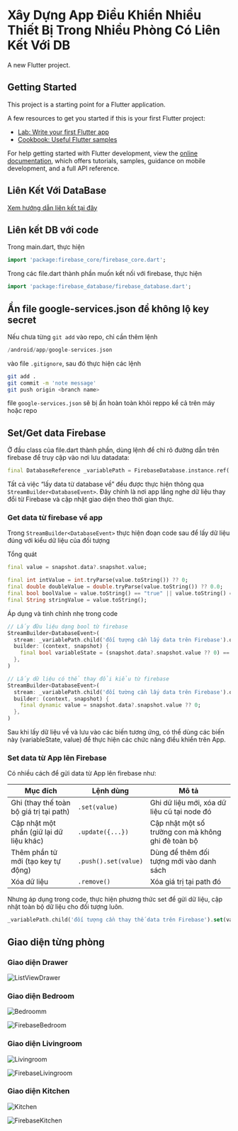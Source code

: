 # Xây Dựng App Điều Khiển Nhiều Thiết Bị Trong Nhiều Phòng Có Liên Kết Với DB

A new Flutter project.

## Getting Started

This project is a starting point for a Flutter application.

A few resources to get you started if this is your first Flutter project:

- [Lab: Write your first Flutter app](https://docs.flutter.dev/get-started/codelab)
- [Cookbook: Useful Flutter samples](https://docs.flutter.dev/cookbook)

For help getting started with Flutter development, view the
[online documentation](https://docs.flutter.dev/), which offers tutorials,
samples, guidance on mobile development, and a full API reference.

## Liên Kết Với DataBase

[Xem hướng dẫn liên kết tại đây](https://www.youtube.com/watch?v=dyYiqlKBBKM)

## Liên kết DB với code

Trong main.dart, thực hiện

```dart
import 'package:firebase_core/firebase_core.dart';
```

Trong các file.dart thành phần muốn kết nối với firebase, thực hiện

```dart
import 'package:firebase_database/firebase_database.dart';
```

## Ẩn file google-services.json để không lộ key secret

Nếu chưa từng `git add` vào repo, chỉ cần thêm lệnh

```dart
/android/app/google-services.json
```

vào file `.gitignore`, sau đó thực hiện các lệnh

```bash
git add .
git commit -m 'note message'
git push origin <branch name>
```

file `google-services.json` sẽ bị ẩn hoàn toàn khỏi reppo kể cả trên máy hoặc repo

## Set/Get data Firebase

Ở đầu class của file.dart thành phần, dùng lệnh để chỉ rõ đường dẫn trên firebase để truy cập vào nơi lưu datadata:

```dart
final DatabaseReference _variablePath = FirebaseDatabase.instance.ref('Đường dẫn đến nơi muốn lưu data trên firebase realtime',);
```

Tất cả việc “lấy data từ database về” đều được thực hiện thông qua `StreamBuilder<DatabaseEvent>`. Đây chính là nơi app lắng nghe dữ liệu thay đổi từ Firebase và cập nhật giao diện theo thời gian thực.

### Get data từ firebase về app

Trong `StreamBuilder<DatabaseEvent>` thực hiện đoạn code sau để lấy dữ liệu đúng với kiểu dữ liệu của đối tượng

Tổng quát

```dart
final value = snapshot.data?.snapshot.value;

final int intValue = int.tryParse(value.toString()) ?? 0;
final double doubleValue = double.tryParse(value.toString()) ?? 0.0;
final bool boolValue = value.toString() == "true" || value.toString() == "1";
final String stringValue = value.toString();
```

Áp dụng và tinh chỉnh nhẹ trong code

```dart
// Lấy đữu liệu dạng bool từ firebase
StreamBuilder<DatabaseEvent>(
  stream: _variablePath.child('đối tượng cần lấy data trên Firebase').onValue, // Lấy dữ liệu của đối tượng từ Firebase
  builder: (context, snapshot) {
    final bool variableState = (snapshot.data?.snapshot.value ?? 0) == 1 ; // Dữ liệu nhận về
  },
)

// Lấy dữ liệu có thể thay đổi kiểu từ firebase
StreamBuilder<DatabaseEvent>(
  stream: _variablePath.child('đối tường cần lấy data trên Firebase').onValue, // Lấy dữ liệu
  builder: (context, snapshot) {
    final dynamic value = snapshot.data?.snapshot.value ?? 0;
  },
)
```

Sau khi lấy dữ liệu về và lưu vào các biến tương ứng, có thể dùng các biến này (variableState, value) để thực hiện các chức năng điều khiển trên App.

### Set data từ App lên Firebase

Có nhiều cách để gửi data từ App lên firebase như:

| Mục đích                                 | Lệnh dùng            | Mô tả                                              |
| ---------------------------------------- | -------------------- | -------------------------------------------------- |
| Ghi (thay thế toàn bộ giá trị tại path)  | `.set(value)`        | Ghi dữ liệu mới, xóa dữ liệu cũ tại node đó        |
| Cập nhật một phần (giữ lại dữ liệu khác) | `.update({...})`     | Cập nhật một số trường con mà không ghi đè toàn bộ |
| Thêm phần tử mới (tạo key tự động)       | `.push().set(value)` | Dùng để thêm đối tượng mới vào danh sách           |
| Xóa dữ liệu                              | `.remove()`          | Xóa giá trị tại path đó                            |

Nhưng áp dụng trong code, thực hiện phương thức set để gửi dữ liệu, cập nhật toàn bộ dữ liệu cho đối tượng luôn.

```dart
_variablePath.child('đối tượng cần thay thế data trên Firebase').set(value);
```

## Giao diện từng phòng

### Giao diện Drawer

![ListViewDrawer](./assets/images/ListviewDrawer.png)

### Giao diện Bedroom

![Bedroomm](./assets/images/Bedroom.png)

![FirebaseBedroom](./assets/images/firebaseBedroom.png)

### Giao diện Livingroom

![Livingroom](./assets/images/Livingroom.png)

![FirebaseLivingroom](./assets/images/firebaseLivingroom.png)

### Giao diện Kitchen

![Kitchen](./assets/images/Kitchen.png)

![FirebaseKitchen](./assets/images/firebaseKitchen.png)

